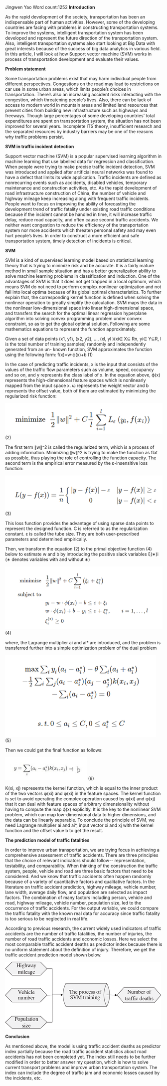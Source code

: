 Jingwen Yao
Word count:1252
**Introduction**

As the rapid development of the society, transportation has been an indispensable part of human activities. However, some of the developing countries are facing with problems in constructing transportation systems. To improve the systems, intelligent transportation system has been developed and represent the future direction of the transportation system. Also, intelligent transportation systems also start looking at Big Data with great interests because of the success of big data analytics in various field. In this article, I will look at how Support vector machine (SVM) works in process of transportation development and evaluate their values.

**Problem statement** 

Some transportation problems exist that may harm individual people from different perspectives. Congestions on the road may lead to restrictions on car use in some urban areas, which limits people’s choices in transportation. There’s also an increasing accident risks interacting with the congestion, which threatening people’s lives. Also, there can be lack of access to modern world in mountain areas and limited land resources that prevent cities from building new infrastructure such as highways and freeways. Though large percentages of some developing countries’ total expenditures are spent on transportation system, the situation has not been improved for several years. Incomplete ITS theory, insufficient research and the separated resources by industry barriers may be one of the reasons why traffic problems persist.

**SVM in traffic incident detection**

Support vector machine (SVM) is a popular supervised learning algorithm in machine learning that use labelled data for regression and classification. When people were trying to make precise traffic incident detection, SVM was introduced and applied after artificial neural networks was found to have a defect that limits its wide application. Traffic incidents are defined as nonrecurring events such as accidents, disabled vehicles, temporary maintenance and construction activities, etc. As the rapid development of road infrastructure construction of China, the number of vehicle and highway mileage keep increasing along with frequent traffic incidents. People want to focus on improving the ability of forecasting the development trend of traffic fatality under existing road traffic conditions because if the incident cannot be handled in time, it will increase traffic delay, reduce road capacity, and often cause second traffic accidents. We neither want congestion to reduce the efficiency of the transportation system nor more accidents which threaten personal safety and may even hurt people’s lives. In order to construct a more efficient and safe transportation system, timely detection of incidents is critical.

**SVM**

SVM is a kind of supervised learning model based on statistical learning theory that is trying to minimize risk and be accurate. It is a fairly mature method in small sample situation and has a better generalization ability to solve machine learning problems in classification and induction. One of the advantages of SVM is that it does not get trapped in a local optimum, which means SVM do not need to perform complex nonlinear optimization and not fall into local optima because of its global optimal characteristics. To further explain that, the corresponding kernel function is defined when solving the nonlinear operation to greatly simplify the calculation. SVM maps the data in the nonlinear low-dimensional space into linear high-dimensional space, and transfers the search for the optimal linear regression hyperplane algorithm into solving convex programming problem under convex constraint, so as to get the global optimal solution. Following are some mathematics equations to represent the function approximately.

Given a set of data points (x1, y1), (x2, y2), …, (xl, yl )(xi∈ X⊆ Rn, yi∈ Y⊆R, l is the total number of training samples) randomly and independently generated from an un- known function, SVM approximates the function using the following form:
f(x)=w⋅ϕ(x)+b (1)

In the case of predicting traffic incidents, x is the input that consists of the values of the traffic flow parameters such as volume, speed, occupancy and so on, and y represents the class label of x. In the equation above, ϕ(x) represents the high-dimensional feature spaces which is nonlinearly mapped from the input space x. ω represents the weight vector and b represents the offset value, both of them are estimated by minimizing the regularized risk function:

![](pic1.png) (2)

The first term ∥w∥^2 is called the regularized term, which is a process of adding information. Minimizing ∥w∥^2 is trying to make the function as flat as possible, thus playing the role of controlling the function capacity. The second term is the empirical error measured by the ε-insensitive loss function:    

![](pic2.png) (3)

This loss function provides the advantage of using sparse data points to represent the designed function. C is referred to as the regularization constant. ε is called the tube size. They are both user-prescribed parameters and determined empirically.

Then, we transform the equation (2) to the primal objective function (4) below to estimate w and b by introducing the positive slack variables ξ(∗)i (∗ denotes variables with and without ∗)

![](pic3.png) (4)

where, the Lagrange multiplier ai and ai* are introduced, and the problem is transferred further into a simple optimization problem of the dual problem

![](pic4.png) (5)

Then we could get the final function as follows:

![](pic5.JPG) (6)

K(xi, xj) represents the kernel function, which is equal to the inner product of the two vectors φ(xi) and φ(xi) in the feature spaces. 
The kernel function is set to avoid operating the complex operation caused by φ(xi) and φ(xj) that it can deal with feature spaces of arbitrary dimensionality without having to compute the map ϕ(x) explicitly. It is the key to the nonlinear SVM problem, which can map low-dimensional data to higher dimensions, and the data can be linearly separable. To conclude the principle of SVM, we need Lagrange multiplier ai and ai*, input vector xi and xj with the kernel function and the offset value b to get the result.

**The prediction model of traffic fatalities**

In order to improve urban transportation, we are trying focus in achieving a comprehensive assessment of traffic accidents. There are three principles that the choice of relevant indicators should follow-- representation, testability, and comparability. When thinking of the construction the traffic system, people, vehicle and road are three basic factors that need to be considered. 
And we know that traffic accidents often happen randomly because of a variety of quantitative factors and qualitative factors. In the literature on traffic accident prediction, highway mileage, vehicle number, lane width, average daily flow, and population are selected as impact factors. The combination of many factors including person, vehicle and road, highway mileage, vehicle number, population size, led to the occurrence of traffic accidents. For the output variable, we could compare the traffic fatality with the known real data for accuracy since traffic fatality is too serious to be neglected in real life. 

According to previous research, the current widely used indicators of traffic accidents are the number of traffic fatalities, the number of injuries, the number of road traffic accidents and economic losses. Here we select the most comparable traffic accident deaths as predictor index because there is no uniform statement about the definition of injury. Therefore, we get the traffic accident prediction model shown below. 

![](pic6.gif) 

**Conclusion**

As mentioned above, the model is using traffic accident deaths as predictor index partially because the road traffic accident statistics about road accidents has not been completed yet. The index still needs to be further modified in order to better answer my question, which is how to solve current transport problems and improve urban transportation system. The index can include the degree of traffic jam and economic losses caused by the incidents, etc.  

